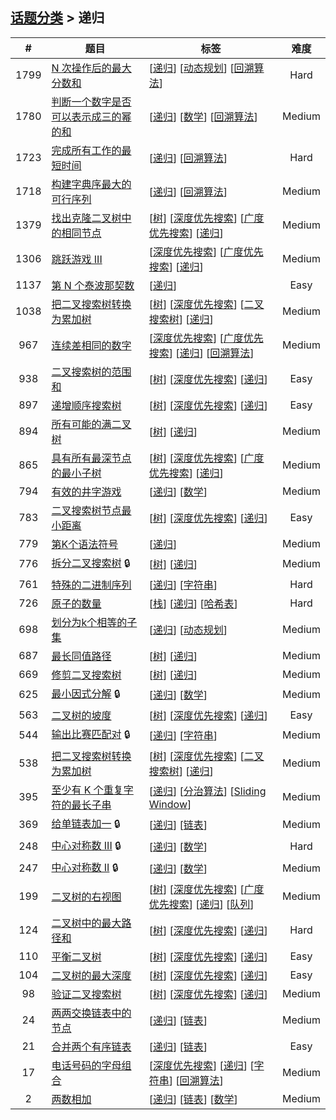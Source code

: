 <!--|This file generated by command(leetcode tag); DO NOT EDIT.            |-->
<!--+----------------------------------------------------------------------+-->
<!--|@author    openset <openset.wang@gmail.com>                           |-->
<!--|@link      https://github.com/openset                                 |-->
<!--|@home      https://github.com/openset/leetcode                        |-->
<!--+----------------------------------------------------------------------+-->

## [话题分类](../README.md) > 递归

| # | 题目 | 标签 | 难度 |
| :-: | - | - | :-: |
| 1799 | [N 次操作后的最大分数和](../../problems/maximize-score-after-n-operations) | [[递归](../recursion/README.md)] [[动态规划](../dynamic-programming/README.md)] [[回溯算法](../backtracking/README.md)]  | Hard |
| 1780 | [判断一个数字是否可以表示成三的幂的和](../../problems/check-if-number-is-a-sum-of-powers-of-three) | [[递归](../recursion/README.md)] [[数学](../math/README.md)] [[回溯算法](../backtracking/README.md)]  | Medium |
| 1723 | [完成所有工作的最短时间](../../problems/find-minimum-time-to-finish-all-jobs) | [[递归](../recursion/README.md)] [[回溯算法](../backtracking/README.md)]  | Hard |
| 1718 | [构建字典序最大的可行序列](../../problems/construct-the-lexicographically-largest-valid-sequence) | [[递归](../recursion/README.md)] [[回溯算法](../backtracking/README.md)]  | Medium |
| 1379 | [找出克隆二叉树中的相同节点](../../problems/find-a-corresponding-node-of-a-binary-tree-in-a-clone-of-that-tree) | [[树](../tree/README.md)] [[深度优先搜索](../depth-first-search/README.md)] [[广度优先搜索](../breadth-first-search/README.md)] [[递归](../recursion/README.md)]  | Medium |
| 1306 | [跳跃游戏 III](../../problems/jump-game-iii) | [[深度优先搜索](../depth-first-search/README.md)] [[广度优先搜索](../breadth-first-search/README.md)] [[递归](../recursion/README.md)]  | Medium |
| 1137 | [第 N 个泰波那契数](../../problems/n-th-tribonacci-number) | [[递归](../recursion/README.md)]  | Easy |
| 1038 | [把二叉搜索树转换为累加树](../../problems/binary-search-tree-to-greater-sum-tree) | [[树](../tree/README.md)] [[深度优先搜索](../depth-first-search/README.md)] [[二叉搜索树](../binary-search-tree/README.md)] [[递归](../recursion/README.md)]  | Medium |
| 967 | [连续差相同的数字](../../problems/numbers-with-same-consecutive-differences) | [[深度优先搜索](../depth-first-search/README.md)] [[广度优先搜索](../breadth-first-search/README.md)] [[递归](../recursion/README.md)] [[回溯算法](../backtracking/README.md)]  | Medium |
| 938 | [二叉搜索树的范围和](../../problems/range-sum-of-bst) | [[树](../tree/README.md)] [[深度优先搜索](../depth-first-search/README.md)] [[递归](../recursion/README.md)]  | Easy |
| 897 | [递增顺序搜索树](../../problems/increasing-order-search-tree) | [[树](../tree/README.md)] [[深度优先搜索](../depth-first-search/README.md)] [[递归](../recursion/README.md)]  | Easy |
| 894 | [所有可能的满二叉树](../../problems/all-possible-full-binary-trees) | [[树](../tree/README.md)] [[递归](../recursion/README.md)]  | Medium |
| 865 | [具有所有最深节点的最小子树](../../problems/smallest-subtree-with-all-the-deepest-nodes) | [[树](../tree/README.md)] [[深度优先搜索](../depth-first-search/README.md)] [[广度优先搜索](../breadth-first-search/README.md)] [[递归](../recursion/README.md)]  | Medium |
| 794 | [有效的井字游戏](../../problems/valid-tic-tac-toe-state) | [[递归](../recursion/README.md)] [[数学](../math/README.md)]  | Medium |
| 783 | [二叉搜索树节点最小距离](../../problems/minimum-distance-between-bst-nodes) | [[树](../tree/README.md)] [[深度优先搜索](../depth-first-search/README.md)] [[递归](../recursion/README.md)]  | Easy |
| 779 | [第K个语法符号](../../problems/k-th-symbol-in-grammar) | [[递归](../recursion/README.md)]  | Medium |
| 776 | [拆分二叉搜索树](../../problems/split-bst) 🔒 | [[树](../tree/README.md)] [[递归](../recursion/README.md)]  | Medium |
| 761 | [特殊的二进制序列](../../problems/special-binary-string) | [[递归](../recursion/README.md)] [[字符串](../string/README.md)]  | Hard |
| 726 | [原子的数量](../../problems/number-of-atoms) | [[栈](../stack/README.md)] [[递归](../recursion/README.md)] [[哈希表](../hash-table/README.md)]  | Hard |
| 698 | [划分为k个相等的子集](../../problems/partition-to-k-equal-sum-subsets) | [[递归](../recursion/README.md)] [[动态规划](../dynamic-programming/README.md)]  | Medium |
| 687 | [最长同值路径](../../problems/longest-univalue-path) | [[树](../tree/README.md)] [[递归](../recursion/README.md)]  | Medium |
| 669 | [修剪二叉搜索树](../../problems/trim-a-binary-search-tree) | [[树](../tree/README.md)] [[递归](../recursion/README.md)]  | Medium |
| 625 | [最小因式分解](../../problems/minimum-factorization) 🔒 | [[递归](../recursion/README.md)] [[数学](../math/README.md)]  | Medium |
| 563 | [二叉树的坡度](../../problems/binary-tree-tilt) | [[树](../tree/README.md)] [[深度优先搜索](../depth-first-search/README.md)] [[递归](../recursion/README.md)]  | Easy |
| 544 | [输出比赛匹配对](../../problems/output-contest-matches) 🔒 | [[递归](../recursion/README.md)] [[字符串](../string/README.md)]  | Medium |
| 538 | [把二叉搜索树转换为累加树](../../problems/convert-bst-to-greater-tree) | [[树](../tree/README.md)] [[深度优先搜索](../depth-first-search/README.md)] [[二叉搜索树](../binary-search-tree/README.md)] [[递归](../recursion/README.md)]  | Medium |
| 395 | [至少有 K 个重复字符的最长子串](../../problems/longest-substring-with-at-least-k-repeating-characters) | [[递归](../recursion/README.md)] [[分治算法](../divide-and-conquer/README.md)] [[Sliding Window](../sliding-window/README.md)]  | Medium |
| 369 | [给单链表加一](../../problems/plus-one-linked-list) 🔒 | [[递归](../recursion/README.md)] [[链表](../linked-list/README.md)]  | Medium |
| 248 | [中心对称数 III](../../problems/strobogrammatic-number-iii) 🔒 | [[递归](../recursion/README.md)] [[数学](../math/README.md)]  | Hard |
| 247 | [中心对称数 II](../../problems/strobogrammatic-number-ii) 🔒 | [[递归](../recursion/README.md)] [[数学](../math/README.md)]  | Medium |
| 199 | [二叉树的右视图](../../problems/binary-tree-right-side-view) | [[树](../tree/README.md)] [[深度优先搜索](../depth-first-search/README.md)] [[广度优先搜索](../breadth-first-search/README.md)] [[递归](../recursion/README.md)] [[队列](../queue/README.md)]  | Medium |
| 124 | [二叉树中的最大路径和](../../problems/binary-tree-maximum-path-sum) | [[树](../tree/README.md)] [[深度优先搜索](../depth-first-search/README.md)] [[递归](../recursion/README.md)]  | Hard |
| 110 | [平衡二叉树](../../problems/balanced-binary-tree) | [[树](../tree/README.md)] [[深度优先搜索](../depth-first-search/README.md)] [[递归](../recursion/README.md)]  | Easy |
| 104 | [二叉树的最大深度](../../problems/maximum-depth-of-binary-tree) | [[树](../tree/README.md)] [[深度优先搜索](../depth-first-search/README.md)] [[递归](../recursion/README.md)]  | Easy |
| 98 | [验证二叉搜索树](../../problems/validate-binary-search-tree) | [[树](../tree/README.md)] [[深度优先搜索](../depth-first-search/README.md)] [[递归](../recursion/README.md)]  | Medium |
| 24 | [两两交换链表中的节点](../../problems/swap-nodes-in-pairs) | [[递归](../recursion/README.md)] [[链表](../linked-list/README.md)]  | Medium |
| 21 | [合并两个有序链表](../../problems/merge-two-sorted-lists) | [[递归](../recursion/README.md)] [[链表](../linked-list/README.md)]  | Easy |
| 17 | [电话号码的字母组合](../../problems/letter-combinations-of-a-phone-number) | [[深度优先搜索](../depth-first-search/README.md)] [[递归](../recursion/README.md)] [[字符串](../string/README.md)] [[回溯算法](../backtracking/README.md)]  | Medium |
| 2 | [两数相加](../../problems/add-two-numbers) | [[递归](../recursion/README.md)] [[链表](../linked-list/README.md)] [[数学](../math/README.md)]  | Medium |
